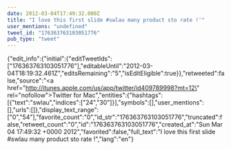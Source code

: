```yaml
---
date: 2012-03-04T17:49:32.000Z
title: "I love this first slide #swlau many product sto rate !″"
user_mentions: "undefined"
tweet_id: "176363763103051776"
pub_type: "tweet"
---
```

{"edit_info":{"initial":{"editTweetIds":["176363763103051776"],"editableUntil":"2012-03-04T18:19:32.461Z","editsRemaining":"5","isEditEligible":true}},"retweeted":false,"source":"<a href=\"http://itunes.apple.com/us/app/twitter/id409789998?mt=12\" rel=\"nofollow\">Twitter for Mac</a>","entities":{"hashtags":[{"text":"swlau","indices":["24","30"]}],"symbols":[],"user_mentions":[],"urls":[]},"display_text_range":["0","54"],"favorite_count":"0","id_str":"176363763103051776","truncated":false,"retweet_count":"0","id":"176363763103051776","created_at":"Sun Mar 04 17:49:32 +0000 2012","favorited":false,"full_text":"I love this first slide #swlau many product sto rate !","lang":"en"}
